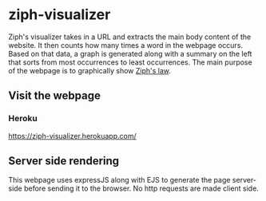 # ziph-visualizer
Ziph's visualizer takes in a URL and extracts the main body content of the website. It then counts how many times a word in the webpage
occurs. Based on that data, a graph is generated along with a summary on the left that sorts from most occurrences to least occurrences. The main purpose of the webpage is to graphically show [Ziph's law](https://en.wikipedia.org/wiki/Zipf%27s_law).

## Visit the webpage
### Heroku
https://ziph-visualizer.herokuapp.com/

## Server side rendering
This webpage uses expressJS along with EJS to generate the page server-side before sending it to the browser. No http requests are made client side. 
